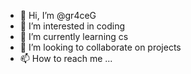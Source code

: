 - 👋 Hi, I’m @gr4ceG
- 👀 I’m interested in coding
- 🌱 I’m currently learning cs
- 💞️ I’m looking to collaborate on projects
- 📫 How to reach me ...

<!---
gr4ceG/gr4ceG is a ✨ special ✨ repository because its `README.md` (this file) appears on your GitHub profile.
You can click the Preview link to take a look at your changes.
--->
